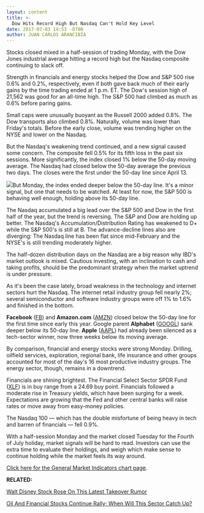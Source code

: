 ```yaml
---
layout: content
title: >-
  Dow Hits Record High But Nasdaq Can't Hold Key Level
date: 2017-07-03 14:53 -0700
author: JUAN CARLOS ARANCIBIA
---
```






Stocks closed mixed in a half-session of trading Monday, with the Dow Jones industrial average hitting a record high but the Nasdaq composite continuing to slack off.




Strength in financials and energy stocks helped the Dow and S&P 500 rise 0.6% and 0.2%, respectively, even if both gave back much of their early gains by the time trading ended at 1 p.m. ET. The Dow's session high of 21,562 was good for an all-time high. The S&P 500 had climbed as much as 0.6% before paring gains.


Small caps were unusually buoyant as the Russell 2000 added 0.8%. The Dow transports also climbed 0.8%. Naturally, volume was lower than Friday's totals. Before the early close, volume was trending higher on the NYSE and lower on the Nasdaq.


But the Nasdaq's weakening trend continued, and a new signal caused some concern. The composite fell 0.5% for its fifth loss in the past six sessions. More significantly, the index closed 1% below the 50-day moving average. The Nasdaq had closed below the 50-day average the previous two days. The closes were the first under the 50-day line since April 13.


![](https://www.investors.com/wp-content/uploads/2017/07/MP070317-185x300.png)But Monday, the index ended deeper below the 50-day line. It's a minor signal, but one that needs to be watched. At least for now, the S&P 500 is behaving well enough, holding above its 50-day line.


The Nasdaq accumulated a big lead over the S&P 500 and Dow in the first half of the year, but the trend is reversing. The S&P and Dow are holding up better. The Nasdaq's Accumulation/Distribution Rating has weakened to D+ while the S&P 500's is still at B. The advance-decline lines also are diverging: The Nasdaq line has been flat since mid-February and the NYSE's is still trending moderately higher.


The half-dozen distribution days on the Nasdaq are a big reason why IBD's market outlook is mixed. Cautious investing, with an inclination to cash and taking profits, should be the predominant strategy when the market uptrend is under pressure.


As it's been the case lately, broad weakness in the technology and internet sectors hurt the Nasdaq. The internet retail industry group fell nearly 2%; several semiconductor and software industry groups were off 1% to 1.6% and finished in the bottom.


**Facebook** ([FB](https://research.investors.com/quote.aspx?symbol=FB)) and **Amazon.com** ([AMZN](https://research.investors.com/quote.aspx?symbol=AMZN)) closed below the 50-day line for the first time since early this year. Google parent **Alphabet** ([GOOGL](https://research.investors.com/quote.aspx?symbol=GOOGL)) sank deeper below its 50-day line. **Apple** ([AAPL](https://research.investors.com/quote.aspx?symbol=AAPL)) had already been silenced as a tech-sector winner, now three weeks below its moving average.



By comparison, financial and energy stocks were strong Monday. Drilling, oilfield services, exploration, regional bank, life insurance and other groups accounted for most of the day's 16 most productive industry groups. The energy sector, though, remains in a downtrend.


Financials are shining brightest. The Financial Select Sector SPDR Fund ([XLF](https://research.investors.com/quote.aspx?symbol=XLF)) is in buy range from a 24.69 buy point. Financials followed a moderate rise in Treasury yields, which have been surging for a week. Expectations are growing that the Fed and other central banks will raise rates or move away from easy-money policies.


The Nasdaq 100 — which has the double misfortune of being heavy in tech and barren of financials — fell 0.9%.


With a half-session Monday and the market closed Tuesday for the Fourth of July holiday, market signals will be hard to read. Investors can use the extra time to evaluate their holdings, and weigh which make sense to continue holding while the market feels its way around.


[Click here for the General Market Indicators chart page](https://www.investors.com/wp-content/uploads/2017/07/IBD0307152832GMI.pdf).


**RELATED:**


[Walt Disney Stock Rose On This Latest Takeover Rumor](https://www.investors.com/news/walt-disney-stock-is-rising-on-this-latest-takeover-rumor/)


[Oil And Financial Stocks Continue Rally; When Will This Sector Catch Up?](https://www.investors.com/etfs-and-funds/etfs/oil-and-financial-stocks-continue-rally-when-will-this-sector-catch-up/) 


 


 




